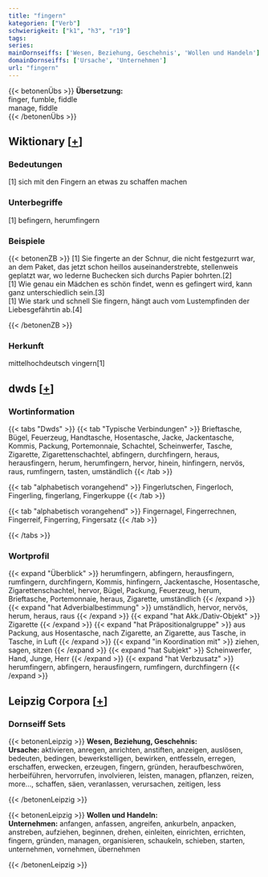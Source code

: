 ```yaml
---
title: "fingern"
kategorien: ["Verb"]
schwierigkeit: ["k1", "h3", "r19"]
tags:
series:
mainDornseiffs: ['Wesen, Beziehung, Geschehnis', 'Wollen und Handeln']
domainDornseiffs: ['Ursache', 'Unternehmen']
url: "fingern"
---
```


{{< betonenÜbs >}}
**Übersetzung:**  
finger, fumble, fiddle  
manage, fiddle  
{{< /betonenÜbs >}}

## Wiktionary [[+](https://de.wiktionary.org/wiki/fingern)]

### Bedeutungen
[1] sich mit den Fingern an etwas zu schaffen machen  

### Unterbegriffe
[1] befingern, herumfingern  

### Beispiele
{{< betonenZB >}}
[1] Sie fingerte an der Schnur, die nicht festgezurrt war, an dem Paket, das jetzt schon heillos auseinanderstrebte, stellenweis geplatzt war, wo lederne Buchecken sich durchs Papier bohrten.[2]  
[1] Wie genau ein Mädchen es schön findet, wenn es gefingert wird, kann ganz unterschiedlich sein.[3]  
[1] Wie stark und schnell Sie fingern, hängt auch vom Lustempfinden der Liebesgefährtin ab.[4]  

{{< /betonenZB >}}
### Herkunft
mittelhochdeutsch vingern[1]  



## dwds [[+](https://www.dwds.de/wb/fingern)]

### Wortinformation
{{< tabs "Dwds" >}}
{{< tab "Typische Verbindungen" >}}
Brieftasche, Bügel, Feuerzeug, Handtasche, Hosentasche, Jacke, Jackentasche, Kommis, Packung, Portemonnaie, Schachtel, Scheinwerfer, Tasche, Zigarette, Zigarettenschachtel, abfingern, durchfingern, heraus, herausfingern, herum, herumfingern, hervor, hinein, hinfingern, nervös, raus, rumfingern, tasten, umständlich
{{< /tab >}}

{{< tab "alphabetisch vorangehend" >}}
Fingerlutschen, Fingerloch, Fingerling, fingerlang, Fingerkuppe
{{< /tab >}}

{{< tab "alphabetisch vorangehend" >}}
Fingernagel, Fingerrechnen, Fingerreif, Fingerring, Fingersatz
{{< /tab >}}

{{< /tabs >}}

### Wortprofil
{{< expand "Überblick" >}} herumfingern, abfingern, herausfingern, rumfingern, durchfingern, Kommis, hinfingern, Jackentasche, Hosentasche, Zigarettenschachtel, hervor, Bügel, Packung, Feuerzeug, herum, Brieftasche, Portemonnaie, heraus, Zigarette, umständlich {{< /expand >}}
{{< expand "hat Adverbialbestimmung" >}} umständlich, hervor, nervös, herum, heraus, raus {{< /expand >}}
{{< expand "hat Akk./Dativ-Objekt" >}} Zigarette {{< /expand >}}
{{< expand "hat Präpositionalgruppe" >}} aus Packung, aus Hosentasche, nach Zigarette, an Zigarette, aus Tasche, in Tasche, in Luft {{< /expand >}}
{{< expand "in Koordination mit" >}} ziehen, sagen, sitzen {{< /expand >}}
{{< expand "hat Subjekt" >}} Scheinwerfer, Hand, Junge, Herr {{< /expand >}}
{{< expand "hat Verbzusatz" >}} herumfingern, abfingern, herausfingern, rumfingern, durchfingern {{< /expand >}}

## Leipzig Corpora [[+](https://corpora.uni-leipzig.de/en/res?word=fingern&corpusId=deu_newscrawl-public_2018)]

### Dornseiff Sets
{{< betonenLeipzig >}}
**Wesen, Beziehung, Geschehnis:**  
**Ursache:** aktivieren, anregen, anrichten, anstiften, anzeigen, auslösen, bedeuten, bedingen, bewerkstelligen, bewirken, entfesseln, erregen, erschaffen, erwecken, erzeugen, fingern, gründen, heraufbeschwören, herbeiführen, hervorrufen, involvieren, leisten, managen, pflanzen, reizen, more..., schaffen, säen, veranlassen, verursachen, zeitigen, less  

{{< /betonenLeipzig >}}


{{< betonenLeipzig >}}
**Wollen und Handeln:**  
**Unternehmen:** anfangen, anfassen, angreifen, ankurbeln, anpacken, anstreben, aufziehen, beginnen, drehen, einleiten, einrichten, errichten, fingern, gründen, managen, organisieren, schaukeln, schieben, starten, unternehmen, vornehmen, übernehmen  

{{< /betonenLeipzig >}}
